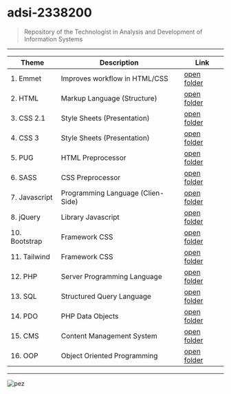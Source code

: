 # adsi-2338200
> Repository of the Technologist in Analysis and Development of Information Systems
---

| Theme | Description | Link
| --- | --- | --- |
|  1. Emmet      | Improves workflow in HTML/CSS     | [open folder](01-emmet/)      |
|  2. HTML       | Markup Language (Structure)       | [open folder](02-html/)       |
|  3. CSS 2.1    | Style Sheets (Presentation)       | [open folder](03-css/)        |
|  4. CSS 3      | Style Sheets (Presentation)       | [open folder](04-css3/)       |
|  5. PUG        | HTML Preprocessor                 | [open folder](05-pug/)        |
|  6. SASS       | CSS Preprocessor                  | [open folder](06-sass/)       |
|  7. Javascript | Programming Language (Clien-Side) | [open folder](07-javascript/) |
|  8. jQuery     | Library Javascript                | [open folder](08-jQuery/)     |
| 10. Bootstrap  | Framework CSS                     | [open folder](10-bootstrap/)  |
| 11. Tailwind   | Framework CSS                     | [open folder](11-tailwind/)   |
| 12. PHP        | Server Programming Language       | [open folder](12-php/)        |
| 13. SQL        | Structured Query Language         | [open folder](13-sql/)        |
| 14. PDO        | PHP Data Objects                  | [open folder](14-pdo/)        |
| 15. CMS        | Content Management System         | [open folder](15-cms/)        |
| 16. OOP        | Object Oriented Programming       | [open folder](16-oop/)        |


---
<img src="https://camo.githubusercontent.com/5c67a9d5d47876d1db5a7d737991197ff55d398a8c078c66e23ae9f92fc462b0/68747470733a2f2f6c68332e676f6f676c6575736572636f6e74656e742e636f6d2f612d2f414f68313447693471355a466c4264457149534d66727858413835376d4a4c75704f6a626c487356753148613d733238382d702d72772d6e6f" alt="pez" data-canonical-src="https://lh3.googleusercontent.com/a-/AOh14Gi4q5ZFlBdEqISMfrxXA857mJLupOjblHsVu1Ha=s288-p-rw-no" style="max-width: 100%;">